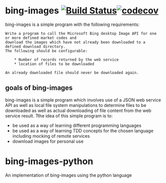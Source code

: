 # bing-images [![Build Status](https://travis-ci.com/walmsles/bing-images-python.svg?branch=main)](https://travis-ci.com/walmsles/bing-images-python)[![codecov](https://codecov.io/gh/walmsles/bing-images-python/branch/main/graph/badge.svg?token=DE1CITX78Z)](https://codecov.io/gh/walmsles/bing-images-python)
bing-images is a simple program with the following requirements: 

```
Write a program to call the Microsoft Bing desktop Image API for one or more defined market codes and
download the images which have not already been downloaded to a defined download directory.  
The following should be configurable:

	* Number of records returned by the web service
	* location of files to be downloaded

An already downloaded file should never be downloaded again.
```


## goals of bing-images
bing-images is a simple program which involves use of a JSON web service API as well as local file system manipulations to determine files to be downloaded as well as actual downloading of file content from the web service result. Tthe idea of this simple program is to:

* be used as a way of learning different programming languages
* be used as a way of learning TDD concepts for the chosen language including mocking of remote services
* download images for personal use

# bing-images-python
An implementation of bing-images using the python language
